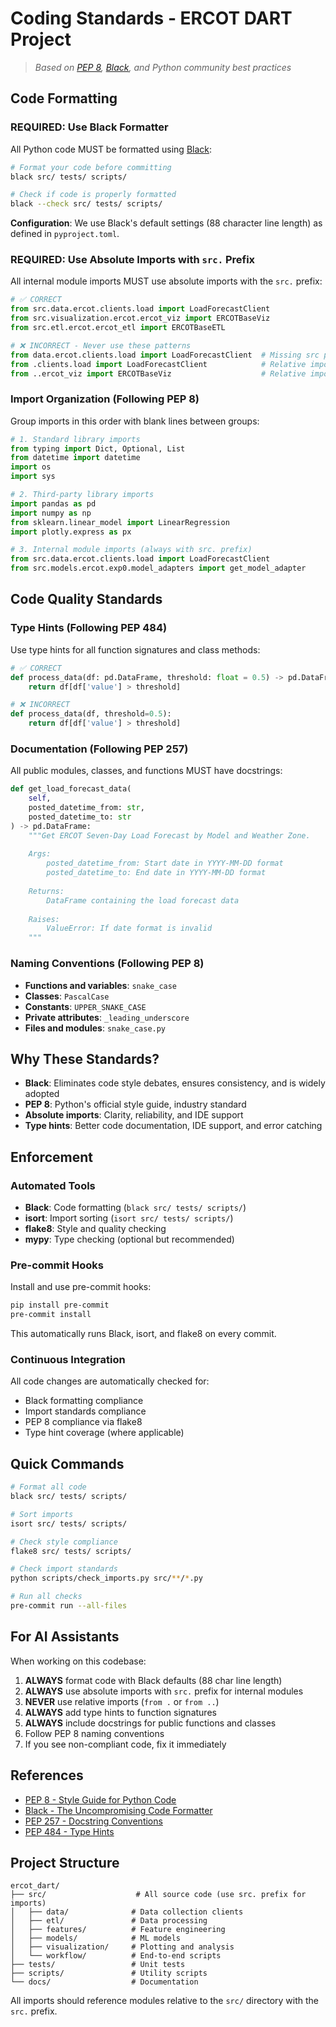 # Coding Standards - ERCOT DART Project

> *Based on [PEP 8](https://peps.python.org/pep-0008/), [Black](https://black.readthedocs.io/), and Python community best practices*

## Code Formatting

### **REQUIRED: Use Black Formatter**

All Python code MUST be formatted using [Black](https://black.readthedocs.io/):

```bash
# Format your code before committing
black src/ tests/ scripts/

# Check if code is properly formatted
black --check src/ tests/ scripts/
```

**Configuration**: We use Black's default settings (88 character line length) as defined in `pyproject.toml`.

### **REQUIRED: Use Absolute Imports with `src.` Prefix**

All internal module imports MUST use absolute imports with the `src.` prefix:

```python
# ✅ CORRECT
from src.data.ercot.clients.load import LoadForecastClient
from src.visualization.ercot.ercot_viz import ERCOTBaseViz
from src.etl.ercot.ercot_etl import ERCOTBaseETL

# ❌ INCORRECT - Never use these patterns
from data.ercot.clients.load import LoadForecastClient  # Missing src prefix
from .clients.load import LoadForecastClient            # Relative import
from ..ercot_viz import ERCOTBaseViz                    # Relative import
```

### Import Organization (Following PEP 8)

Group imports in this order with blank lines between groups:

```python
# 1. Standard library imports
from typing import Dict, Optional, List
from datetime import datetime
import os
import sys

# 2. Third-party library imports
import pandas as pd
import numpy as np
from sklearn.linear_model import LinearRegression
import plotly.express as px

# 3. Internal module imports (always with src. prefix)
from src.data.ercot.clients.load import LoadForecastClient
from src.models.ercot.exp0.model_adapters import get_model_adapter
```

## Code Quality Standards

### Type Hints (Following PEP 484)

Use type hints for all function signatures and class methods:

```python
# ✅ CORRECT
def process_data(df: pd.DataFrame, threshold: float = 0.5) -> pd.DataFrame:
    return df[df['value'] > threshold]

# ❌ INCORRECT
def process_data(df, threshold=0.5):
    return df[df['value'] > threshold]
```

### Documentation (Following PEP 257)

All public modules, classes, and functions MUST have docstrings:

```python
def get_load_forecast_data(
    self, 
    posted_datetime_from: str, 
    posted_datetime_to: str
) -> pd.DataFrame:
    """Get ERCOT Seven-Day Load Forecast by Model and Weather Zone.
    
    Args:
        posted_datetime_from: Start date in YYYY-MM-DD format
        posted_datetime_to: End date in YYYY-MM-DD format
        
    Returns:
        DataFrame containing the load forecast data
        
    Raises:
        ValueError: If date format is invalid
    """
```

### Naming Conventions (Following PEP 8)

- **Functions and variables**: `snake_case`
- **Classes**: `PascalCase`  
- **Constants**: `UPPER_SNAKE_CASE`
- **Private attributes**: `_leading_underscore`
- **Files and modules**: `snake_case.py`

## Why These Standards?

- **Black**: Eliminates code style debates, ensures consistency, and is widely adopted
- **PEP 8**: Python's official style guide, industry standard
- **Absolute imports**: Clarity, reliability, and IDE support
- **Type hints**: Better code documentation, IDE support, and error catching

## Enforcement

### Automated Tools

- **Black**: Code formatting (`black src/ tests/ scripts/`)
- **isort**: Import sorting (`isort src/ tests/ scripts/`)
- **flake8**: Style and quality checking
- **mypy**: Type checking (optional but recommended)

### Pre-commit Hooks

Install and use pre-commit hooks:

```bash
pip install pre-commit
pre-commit install
```

This automatically runs Black, isort, and flake8 on every commit.

### Continuous Integration

All code changes are automatically checked for:
- Black formatting compliance
- Import standards compliance
- PEP 8 compliance via flake8
- Type hint coverage (where applicable)

## Quick Commands

```bash
# Format all code
black src/ tests/ scripts/

# Sort imports
isort src/ tests/ scripts/

# Check style compliance
flake8 src/ tests/ scripts/

# Check import standards
python scripts/check_imports.py src/**/*.py

# Run all checks
pre-commit run --all-files
```

## For AI Assistants

When working on this codebase:

1. **ALWAYS** format code with Black defaults (88 char line length)
2. **ALWAYS** use absolute imports with `src.` prefix for internal modules
3. **NEVER** use relative imports (`from .` or `from ..`)
4. **ALWAYS** add type hints to function signatures
5. **ALWAYS** include docstrings for public functions and classes
6. Follow PEP 8 naming conventions
7. If you see non-compliant code, fix it immediately

## References

- [PEP 8 - Style Guide for Python Code](https://peps.python.org/pep-0008/)
- [Black - The Uncompromising Code Formatter](https://black.readthedocs.io/)
- [PEP 257 - Docstring Conventions](https://peps.python.org/pep-0257/)
- [PEP 484 - Type Hints](https://peps.python.org/pep-0484/)

## Project Structure

```
ercot_dart/
├── src/                    # All source code (use src. prefix for imports)
│   ├── data/              # Data collection clients
│   ├── etl/               # Data processing
│   ├── features/          # Feature engineering  
│   ├── models/            # ML models
│   ├── visualization/     # Plotting and analysis
│   └── workflow/          # End-to-end scripts
├── tests/                 # Unit tests
├── scripts/               # Utility scripts
└── docs/                  # Documentation
```

All imports should reference modules relative to the `src/` directory with the `src.` prefix. 